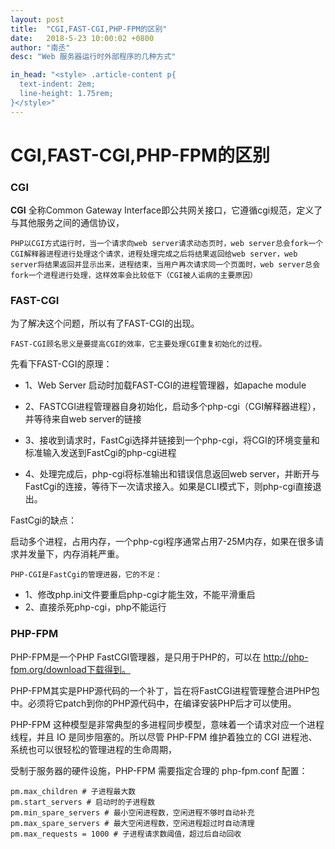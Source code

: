 ```yaml
---
layout: post
title:  "CGI,FAST-CGI,PHP-FPM的区别"
date:   2018-5-23 10:00:02 +0800
author: "南丞"
desc: "Web 服务器运行时外部程序的几种方式"

in_head: "<style> .article-content p{
  text-indent: 2em;
  line-height: 1.75rem;
}</style>"
---
```

# CGI,FAST-CGI,PHP-FPM的区别

### CGI

**CGI** 全称Common Gateway Interface即公共网关接口，它遵循cgi规范，定义了与其他服务之间的通信协议，

``PHP以CGI方式运行时，当一个请求向web server请求动态页时，web server总会fork一个CGI解释器进程进行处理这个请求，进程处理完成之后将结果返回给web server，web server将结果返回并显示出来，进程结束，当用户再次请求同一个页面时，web server总会fork一个进程进行处理，这样效率会比较低下（CGI被人诟病的主要原因）``

### FAST-CGI

 为了解决这个问题，所以有了FAST-CGI的出现。

``FAST-CGI顾名思义是要提高CGI的效率，它主要处理CGI重复初始化的过程。``

先看下FAST-CGI的原理：

- 1、Web Server 启动时加载FAST-CGI的进程管理器，如apache module
- 2、FASTCGI进程管理器自身初始化，启动多个php-cgi（CGI解释器进程），并等待来自web server的链接

- 3、接收到请求时，FastCgi选择并链接到一个php-cgi，将CGI的环境变量和标准输入发送到FastCgi的php-cgi进程
- 4、处理完成后，php-cgi将标准输出和错误信息返回web server，并断开与FastCgi的连接，等待下一次请求接入。如果是CLI模式下，则php-cgi直接退出。


FastCgi的缺点：

启动多个进程，占用内存，一个php-cgi程序通常占用7-25M内存，如果在很多请求并发量下，内存消耗严重。

``PHP-CGI是FastCgi的管理进器，它的不足：``

- 1、修改php.ini文件要重启php-cgi才能生效，不能平滑重启
- 2、直接杀死php-cgi，php不能运行

### PHP-FPM

PHP-FPM是一个PHP FastCGI管理器，是只用于PHP的，可以在 http://php-fpm.org/download下载得到。

PHP-FPM其实是PHP源代码的一个补丁，旨在将FastCGI进程管理整合进PHP包中。必须将它patch到你的PHP源代码中，在编译安装PHP后才可以使用。

PHP-FPM 这种模型是非常典型的多进程同步模型，意味着一个请求对应一个进程线程，并且 IO 是同步阻塞的。所以尽管 PHP-FPM 维护着独立的 CGI 进程池、系统也可以很轻松的管理进程的生命周期，

受制于服务器的硬件设施，PHP-FPM 需要指定合理的 php-fpm.conf 配置：

```
pm.max_children # 子进程最大数
pm.start_servers # 启动时的子进程数
pm.min_spare_servers # 最小空闲进程数，空闲进程不够时自动补充
pm.max_spare_servers # 最大空闲进程数，空闲进程超过时自动清理
pm.max_requests = 1000 # 子进程请求数阈值，超过后自动回收
```
